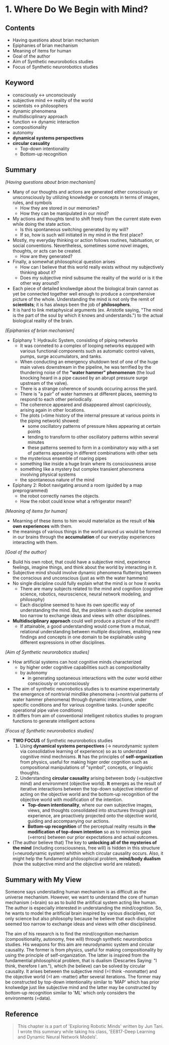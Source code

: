 # 1. Where Do We Begin with Mind?


## Contents
* Having questions about brian mechanism
* Epiphanies of brian mechanism
* Meaning of items for human
* Goal of the author
* Aim of Synthetic neurorobotics studies
* Focus of Synthetic neurorobotics studies

## Keyword
* consciously <-> unconsciously
* subjective mind <-> reality of the world
* scientists <-> philosophers
* dynamic phenomena 
* multidisciplinary approach
* function <-> dynamic interaction
* compositionality
* autonomy
* **dynamical systems perspectives**
* **circular casuality**
  * Top-down intentionality
  * Bottom-up recognition



## Summary
_[Having questions about brian mechanism]_
* Many of our thoughts and actions are generated either consciously or unsconsciously by utilizing knowledge or concepts in terms of images, rules, and symbols
   * How they are stored in our memories?
   * How they can be manipulated in our mind?
* My actions and thoughts tend to shift freely from the current state even while doing the state action.  
   * Is this spontaneous switching generated by my will?
   * If so, how is such will initiated in my mind in the first place?
* Mostly, my everyday thinking or action follows routines, habituation, or social conventions. Nevertheless, sometimes some novel images, thoughts, or acts can be created.
   * How are they generated?
* Finally, a somewhat philosophical question arises
   * How can I believe that this world really exists without my subjectively thinking about it?
   * Does my subjective mind subsume the reality of the world or is it the other way around?
* Each piece of detailed knolwedge about the biological brain cannot as yet be connected together well enough to produce a comprehensive picture of the whole. Understanding the mind is not only the remit of **scientists**; it is has always been the job of **philosophers**.
* It is hard to link metaphysical arguments (ex. Aristotle saying, "The mind is the part of the soul by which it knows and understands.") to the actual biological reality of the brain.

_[Epiphanies of brian mechanism]_
* Epiphany 1: Hydraulic System, consisting of piping networks
   * It was conneted to a complex of looping networks equipped with various functional components such as automatic control valves, pumps, surge accumulators, and tanks.
   * When conducting an emergency shutdown test of one of the huge main valves downstream in the pipeline, he was terrified by the thundering noise of the **"water hammer" phenomenon** (the loud knocking heard in a pipe caused by an abrupt pressure surge upstream of the valve).
   * There is a strange coherence of sounds occuring across the yard.
   * There is "a pair" of water hammers at different places, seeming to respond to each other periodically.
   * The coherence appeared and disappeared almost capriciously, arising again in other locations. 
   * The plots (=time history of the internal pressure at various points in the piping network) showed:
      * some oscillatory patterns of pressure hikes appearing at certain points 
      * tending to transform to other oscillatory patterns within several minutes
      * these patterns seemed to form in a combinatory way with a set of patterns appearing in different combinations with other sets
   *  the mysterious ensemble of roaring pipes
   * something like inside a huge brain where its consciousness arose
   * something like a mystery but complex transient phenomena involving physical systems
   * the spontaneous nature of the mind
* Epiphany 2: Robot navigating around a room (guided by a map preprogrammed)
   * the robot correctly names the objects.
   * How the robot could know what a refrigerator meant?
   
_[Meaning of items for human]_
* Mearning of these items to him would materialize as the result of **his own experiences** with them.
* the meanings of various things in the world around us would be formed in our brains through the **accumulation** of our everyday experiences interacting with them.

_[Goal of the author]_
* Build his own robot, that could have a subjective mind, experience feelings, imagine things, and think about the world by interacting in it.
* Subjective mind should involve dynamic phenomena fluttering between the conscious and unconscious (just as with the water hammers)
* No single discipline could fully explain what the mind is or how it works
   * There are many subjects related to the mind and cognition (cognitive science, robotics, neuroscience, neural network modeling, and philosophy)
   * Each discipline seemed to have its own specific way of understanding the mind. But, the problem is each discipline seemed too narrow to exchange ideas and views with other disciplines.
* **Multidisciplinary approach** could well produce a picture of the mind!!!
   * If attainable, a good understanding would come from a mutual, relational understanding between multiple disciplines, enabling new findings and concepts in one domain to be explainable using different expressions in other disciplines.
   
_[Aim of Synthetic neurorobotics studies]_
* How artificial systems can host cognitive minds characterized
   * by higher order cognitive capabilities such as compositionality
   * by autonomy 
      * in generating spotaneous interactions with the outer world either consciously or unconsciously
* The aim of synthetic neurrobotics studies is to examine experimentally the emergence of nontrivial mindlike phenomena (=nontrivial patterns of water hammer phenomena) through dynamic interactions, under specific conditions and for various cognitive tasks. (=under specific operational pipe valve conditions) 
* It differs from aim of conventional intelligent robotics studies to program functions to generate intelligent actions

_[Focus of Synthetic neurorobotics studies]_
* **TWO FOCUS** of Synthetic neurorobotics studies
  1. Using **dynamical systems perspectives** (-> neurodynamic system via consolidative learning of experience) so as to understand cognitive mind mechnisms. **It** has the principles of **self-organization** from physics, useful for making higer order cognition such as compositional manipulations of "symbol", concepts, or linguistic thoughts. 
  2. Understanding **circular causality** arising between body (=subjective mind) and environment (objective world). **It** emerges as the result of iterative interactions between the top-down subjective intention of acting on the objective world and the bottom-up recognition of the objective world with modification of the intention. 
      * **Top-down intentionality**, where our own subjective images, views, and thoughts consolidated into structures through past experience, are proactively projected onto the objective world, guiding and accompanying our actions.
      * **Bottom-up recognition** of the perceptual reality results in **the modification of top-down intention** so as to minimize gaps (=errors) between our prior expectations and actual outcomes.
* (The author believe that) The key to **unlocking all of the mysteries of the mind** (including consciousness, free will) is hidden in this structure (=neurodynamic system) whithin which circular causality occurs. Also, it might help the fundamental philosophical problem, **mind/body dualism** (how the subjective mind and the objective world are related). 


## Summary with My View
Someone says understading human mechanism is as difficult as the universe mechanism. However, we want to understand the core of human mechanism (=brain) so as to build the aritifical system acting like human. The author is especially interested in understanding the mind/cognition. So, he wants to model the aritificial brain inspired by various disciplines, not only science but also philosophy because he believe that each discipline seemed too narrow to exchange ideas and views with other disciplinesd. 

The aim of his research is to find the mind/cognition mechanism (compositionality, autonomy, free will) through synthetic neurorobotics studies. His weapons for this aim are neurodynamic system and circular causality. The former is from physics, useful for making compositionality by using the principle of self-organization. The latter is inspired from the fundamential philosophical problem, that is dualism (Descartes Saying: "I think, therefore I am."), which (he believe) can be solved by circular causality. It arises between the subjective mind (=I think -nonmatter) and the objective world (=I am -matter) after several iterations. The former may be constructed by top-down intentionality similar to 'MAP' which has prior knolwedge just like subjective mind and the latter may be constructed by bottom-up recognition similar to 'ML' which only considers the environments (=data). 


## Reference
> This chapter is a part of 'Exploring Robotic Minds' written by Jun Tani. I wrote this summary while taking his class, 'EE817-Deep Learning and Dynamic Neural Network Models'. 

